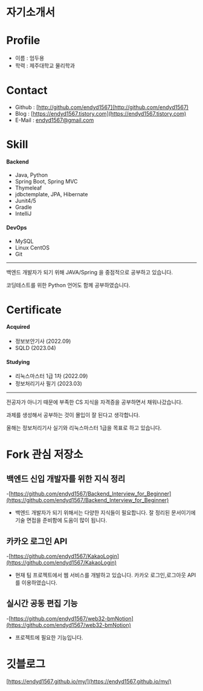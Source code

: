 # 자기소개서


# Profile

- 이름 : 엄두용
- 학력 : 제주대학교 물리학과 

# Contact

- Github : [http://github.com/endyd1567](http://github.com/endyd1567)
- Blog :  [https://endyd1567.tistory.com](https://endyd1567.tistory.com)
- E-Mail : endyd1567@gmail.com
    
# Skill
  

#### Backend
 - Java, Python
 - Spring Boot, Spring MVC
 - Thymeleaf
 - jdbctemplate, JPA, Hibernate
 - Junit4/5
 - Gradle
 - IntelliJ
  
#### DevOps
 - MySQL
 - Linux CentOS
 - Git

---

백엔드 개발자가 되기 위해 JAVA/Spring 을 중점적으로 공부하고 있습니다. 

코딩테스트를 위한 Python 언어도 함께 공부하였습니다.

# Certificate

#### Acquired
 - 정보보안기사 (2022.09)
 - SQLD (2023.04)


#### Studying
 - 리눅스마스터 1급 1차 (2022.09)
 - 정보처리기사 필기 (2023.03)

---
 
전공자가 아니기 때문에 부족한 CS 지식을 자격증을 공부하면서 채워나갔습니다.

과제를 생성해서 공부하는 것이 몰입이 잘 된다고 생각합니다. 

올해는 정보처리기사 실기와 리눅스마스터 1급을 목표로 하고 있습니다.



# Fork 관심 저장소

## 백엔드 신입 개발자를 위한 지식 정리 

-[https://github.com/endyd1567/Backend_Interview_for_Beginner](https://github.com/endyd1567/Backend_Interview_for_Beginner)
- 백엔드 개발자가 되기 위해서는 다양한 지식들이 필요합니다. 잘 정리된 문서이기에 기술 면접을 준비함에 도움이 많이 됩니다.

## 카카오 로그인 API

-[https://github.com/endyd1567/KakaoLogin](https://github.com/endyd1567/KakaoLogin)
- 현재 팀 프로젝트에서 웹 서비스를 개발하고 있습니다. 카카오 로그인,로그아웃 API를 이용하였습니다. 

## 실시간 공동 편집 기능

-[https://github.com/endyd1567/web32-bmNotion](https://github.com/endyd1567/web32-bmNotion)
- 프로젝트에 필요한 기능입니다. 


# 깃블로그 
[https://endyd1567.github.io/my/](https://endyd1567.github.io/my/)


